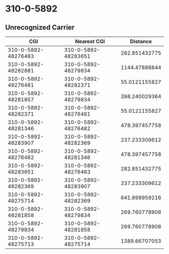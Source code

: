 # 310-0-5892
## Unrecognized Carrier


| CGI | Nearest CGI | Distance |
|-----|-------------|----------|
| 310-0-5892-48276483 | 310-0-5892-48283651 | 282.851432775 |
| 310-0-5892-48282881 | 310-0-5892-48279834 | 1144.47888844 |
| 310-0-5892-48276481 | 310-0-5892-48282371 | 55.0121155827 |
| 310-0-5892-48281857 | 310-0-5892-48279834 | 398.240029364 |
| 310-0-5892-48282371 | 310-0-5892-48276481 | 55.0121155827 |
| 310-0-5892-48281346 | 310-0-5892-48276482 | 478.397457758 |
| 310-0-5892-48283907 | 310-0-5892-48282369 | 237.233309612 |
| 310-0-5892-48276482 | 310-0-5892-48281346 | 478.397457758 |
| 310-0-5892-48283651 | 310-0-5892-48276483 | 282.851432775 |
| 310-0-5892-48282369 | 310-0-5892-48283907 | 237.233309612 |
| 310-0-5892-48275714 | 310-0-5892-48282369 | 641.898959216 |
| 310-0-5892-48281858 | 310-0-5892-48279834 | 269.760778908 |
| 310-0-5892-48279834 | 310-0-5892-48281858 | 269.760778908 |
| 310-0-5892-48275713 | 310-0-5892-48275714 | 1389.66707053 |
